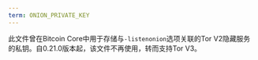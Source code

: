 ```yaml
---
term: ONION_PRIVATE_KEY
---
```


此文件曾在Bitcoin Core中用于存储与`-listenonion`选项关联的Tor V2隐藏服务的私钥。自0.21.0版本起，该文件不再使用，转而支持Tor V3。